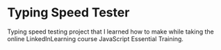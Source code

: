 # Typing Speed Tester
Typing speed testing project that I learned how to make while taking the online LinkedInLearning course JavaScript Essential Training.
